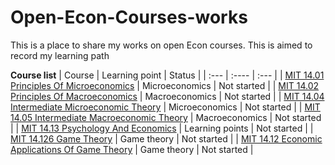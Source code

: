 # Open-Econ-Courses-works
This is a place to share my works on open Econ courses. This is aimed to record my learning path

**Course list**
| Course      | Learning point | Status     |
| :---        | :----          | :---       |
| [MIT 14.01 Principles Of Microeconomics](https://ocw.mit.edu/courses/14-01-principles-of-microeconomics-fall-2018/)      | Microeconomics | Not started     |
| [MIT 14.02 Principles Of Macroeconomics](https://ocw.mit.edu/courses/14-02-principles-of-macroeconomics-spring-2014/)      | Macroeconomics | Not started     |
| [MIT 14.04 Intermediate Microeconomic Theory](https://ocw.mit.edu/courses/14-04-intermediate-microeconomic-theory-fall-2020/)      | Microeconomics | Not started     |
| [MIT 14.05 Intermediate Macroeconomic Theory](https://ocw.mit.edu/courses/14-05-intermediate-macroeconomics-spring-2013/)      | Macroeconomics | Not started     |
| [MIT 14.13 Psychology And Economics](https://ocw.mit.edu/courses/14-13-psychology-and-economics-spring-2020/)      | Learning points | Not started     |
| [MIT 14.126 Game Theory](https://ocw.mit.edu/courses/14-126-game-theory-spring-2016/)      | Game theory | Not started     |
| [MIT 14.12 Economic Applications Of Game Theory](https://ocw.mit.edu/courses/14-12-economic-applications-of-game-theory-fall-2012/)      | Game theory | Not started     |
